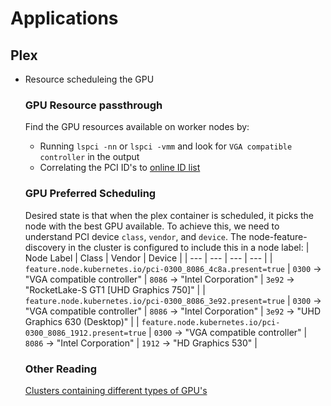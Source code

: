 # Applications

## Plex

- Resource scheduleing the GPU

    ### GPU Resource passthrough

    Find the GPU resources available on worker nodes by:
    - Running `lspci -nn` or `lspci -vmm` and look for `VGA compatible controller` in the output
    - Correlating the PCI ID's to [online ID list](https://pci-ids.ucw.cz/v2.2/pci.ids)

    ### GPU Preferred Scheduling
    Desired state is that when the plex container is scheduled, it picks the node with the best GPU available. To achieve this, we need to understand 
    PCI device `class`, `vendor`, and `device`. The node-feature-discovery in the cluster is configured to include this in a node label:
    | Node Label | Class | Vendor | Device |
    | --- | --- | --- | --- |
    | `feature.node.kubernetes.io/pci-0300_8086_4c8a.present=true` | `0300` -> "VGA compatible controller" | `8086` -> "Intel Corporation" | `3e92` -> "RocketLake-S GT1 [UHD Graphics 750]" |
    | `feature.node.kubernetes.io/pci-0300_8086_3e92.present=true` | `0300` -> "VGA compatible controller" | `8086` -> "Intel Corporation" | `3e92` -> "UHD Graphics 630 (Desktop)" |
    | `feature.node.kubernetes.io/pci-0300_8086_1912.present=true` | `0300` -> "VGA compatible controller" | `8086` -> "Intel Corporation" | `1912` -> "HD Graphics 530" |

    ### Other Reading
    [Clusters containing different types of GPU's](https://kubernetes.io/docs/tasks/manage-gpus/scheduling-gpus/)